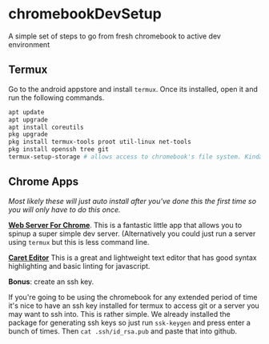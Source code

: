 # chromebookDevSetup
A simple set of steps to go from fresh chromebook to active dev environment


## Termux
Go to the android appstore and install `termux`. Once its installed, open it and run the following commands. 

```bash
apt update   
apt upgrade
apt install coreutils
pkg upgrade
pkg install termux-tools proot util-linux net-tools 
pkg install openssh tree git
termux-setup-storage # allows access to chromebook's file system. Kinda important. 
```


## Chrome Apps

_Most likely these will just auto install after you've done this the first time so you will only have to do this once._

[__Web Server For Chrome__](https://chrome.google.com/webstore/detail/web-server-for-chrome/ofhbbkphhbklhfoeikjpcbhemlocgigb?hl=en). This is a fantastic little app that allows you to spinup a super simple dev server. (Alternatively you could just run a server using `termux` but this is less command line. 

[__Caret Editor__](https://chrome.google.com/webstore/detail/caret/fljalecfjciodhpcledpamjachpmelml?hl=en) This is a great and lightweight text editor that has good syntax highlighting and basic linting for javascript. 


__Bonus__: create an ssh key.

If you're going to be using the chromebook for any extended period of time it's nice to have an ssh key installed for termux to access git or a server you may want to ssh into. This is rather simple. We already installed the package for generating ssh keys so just run `ssk-keygen` and press enter a bunch of times. Then `cat .ssh/id_rsa.pub` and paste that into github. 

